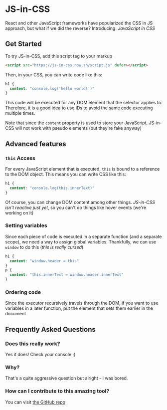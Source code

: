 # JS-in-CSS

React and other JavaScript frameworks have popularized the CSS in JS
approach, but what if we did the reverse? Introducing: *JavaScript in
CSS*

## Get Started

To try JS-in-CSS, add this script tag to your markup

```html
<script src="https://js-in-css.now.sh/script.js" defer></script>
```

Then, in your CSS, you can write code like this:

```css
h1 {
  content: "console.log('hello world!')"
}
```  

This code will be executed for any DOM element that the selector applies
to. Therefore, it is a good idea to use IDs to avoid the same code
executing multiple times.

Note that since the `content` property is used to store your JavaScript,
JS-in-CSS will not work with pseudo elements (but they're fake anyway)

## Advanced features

### `this` Access

For every JavaScript element that is executed, `this` is bound to a
reference to the DOM object. This means you can write CSS like this:

```css
h1 {
  content: "console.log(this.innerText)"
}
```

Of course, you can change DOM content among other things. *JS-in-CSS
isn't reactive just yet*, so you can't do things like hover events
(we're working on it)

### Setting variables

Since each piece of code is executed in a separate function (and a
separate scope), we need a way to assign global variables. Thankfully,
we can use `window` to do this (*this is really cursed*)

```css
h1 {
  content: "window.header = this"
}
p {
  content: "this.innerText = window.header.innerText"
}
```

### Ordering code

Since the executor recursively travels through the DOM, if you want to
use variables in a later function, put the element that sets them
earlier in the document

## Frequently Asked Questions

### Does this really work?

Yes it does! Check your console ;)

### Why?

That's a quite aggressive question but alright - I was bored.

### How can I contribute to this amazing tool?

You can visit [the GitHub repo](https://github.com/ajkachnic/js-in-css)
